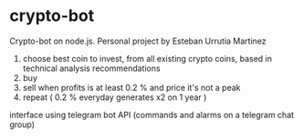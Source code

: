 # crypto-bot
Crypto-bot on node.js.
Personal project by Esteban Urrutia Martinez

1) choose best coin to invest, from all existing crypto coins, based in technical analysis recommendations
2) buy
3) sell when profits is at least 0.2 % and price it's not a peak
4) repeat ( 0.2 % everyday generates x2 on 1 year )

interface using telegram bot API
(commands and alarms on a telegram chat group)
